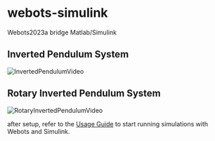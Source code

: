 # webots-simulink

Webots2023a bridge Matlab/Simulink

## Inverted Pendulum System

![InvertedPendulumVideo](./docs//assets/videos/inverted_pendulum/inverted_pendulum.gif)

## Rotary Inverted Pendulum System

![RotaryInvertedPendulumVideo](./docs//assets/videos/rotary_inverted_pendulum/video1.gif)

after setup, refer to the [Usage Guide](../usage/connecting.md) to start running simulations with Webots and Simulink.

